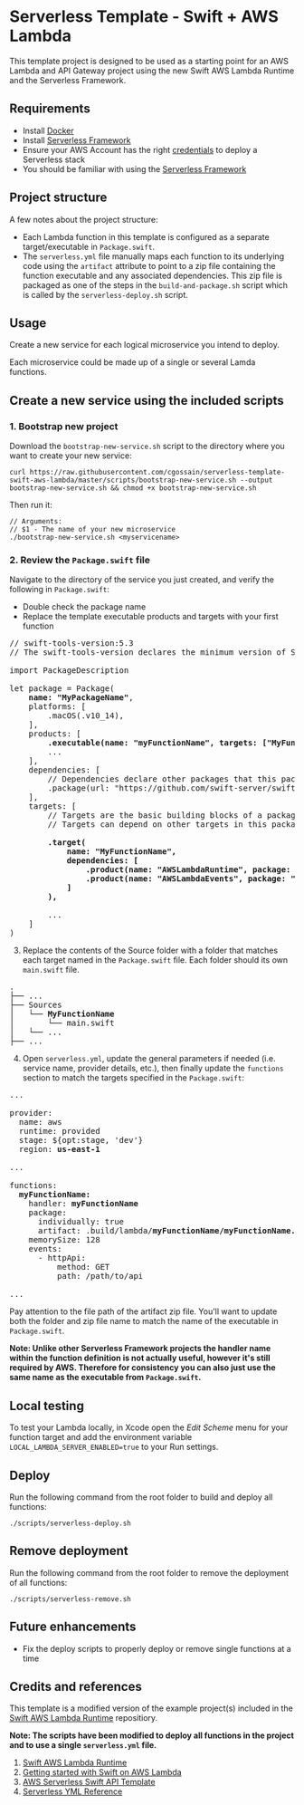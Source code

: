 # Serverless Template - Swift + AWS Lambda

This template project is designed to be used as a starting point for an AWS Lambda and API Gateway project using the new Swift AWS Lambda Runtime and the Serverless Framework.

## Requirements

- Install [Docker](https://docs.docker.com/install/)
- Install [Serverless Framework](https://www.serverless.com/framework/docs/getting-started/)
- Ensure your AWS Account has the right [credentials](https://www.serverless.com/framework/docs/providers/aws/guide/credentials/) to deploy a Serverless stack
- You should be familiar with using the [Serverless Framework](<(https://www.serverless.com/framework/docs/getting-started/)>)

## Project structure

A few notes about the project structure:

- Each Lambda function in this template is configured as a separate target/executable in `Package.swift`.
- The `serverless.yml` file manually maps each function to its underlying code using the `artifact` attribute to point to a zip file containing the function executable and any associated dependencies. This zip file is packaged as one of the steps in the `build-and-package.sh` script which is called by the `serverless-deploy.sh` script.

## Usage

Create a new service for each logical microservice you intend to deploy.

Each microservice could be made up of a single or several Lamda functions.

## Create a new service using the included scripts

### 1. Bootstrap new project

Download the `bootstrap-new-service.sh` script to the directory where you want to create your new service:
```
curl https://raw.githubusercontent.com/cgossain/serverless-template-swift-aws-lambda/master/scripts/bootstrap-new-service.sh --output bootstrap-new-service.sh && chmod +x bootstrap-new-service.sh
```

Then run it:
```
// Arguments:
// $1 - The name of your new microservice
./bootstrap-new-service.sh <myservicename>
```

### 2. Review the `Package.swift` file

Navigate to the directory of the service you just created, and verify the following in `Package.swift`:

- Double check the package name
- Replace the template executable products and targets with your first function

<pre>
// swift-tools-version:5.3
// The swift-tools-version declares the minimum version of Swift required to build this package.

import PackageDescription

let package = Package(
    <b>name: "MyPackageName"</b>,
    platforms: [
        .macOS(.v10_14),
    ],
    products: [
        <b>.executable(name: "myFunctionName", targets: ["MyFunctionName"])</b>,
        ...
    ],
    dependencies: [
        // Dependencies declare other packages that this package depends on.
        .package(url: "https://github.com/swift-server/swift-aws-lambda-runtime.git", .upToNextMajor(from:"0.2.0")),
    ],
    targets: [
        // Targets are the basic building blocks of a package. A target can define a module or a test suite.
        // Targets can depend on other targets in this package, and on products in packages this package depends on.
        <b>
        .target(
            name: "MyFunctionName",
            dependencies: [
                .product(name: "AWSLambdaRuntime", package: "swift-aws-lambda-runtime"),
                .product(name: "AWSLambdaEvents", package: "swift-aws-lambda-runtime"),
            ]
        ),
        </b>
        ...
    ]
)
</pre>

3. Replace the contents of the Source folder with a folder that matches each target named in the `Package.swift` file. Each folder should its own `main.swift` file.

<pre>
.
├── ...
├── Sources
│   └── <b>MyFunctionName</b>
│       └── main.swift
│   └── ...
├── ...
</pre>

4. Open `serverless.yml`, update the general parameters if needed (i.e. service name, provider details, etc.), then finally update the `functions` section to match the targets specified in the `Package.swift`:

<pre>
...

provider:
  name: aws
  runtime: provided
  stage: ${opt:stage, 'dev'}
  region: <b>us-east-1</b>

...

functions:
  <b>myFunctionName:</b>
    handler: <b>myFunctionName</b>
    package:
      individually: true
      artifact: .build/lambda/<b>myFunctionName/myFunctionName.zip</b>
    memorySize: 128
    events:
      - httpApi:
          method: GET
          path: /path/to/api

...
</pre>

Pay attention to the file path of the artifact zip file. You'll want to update both the folder and zip file name to match the name of the executable in `Package.swift`.

**Note: Unlike other Serverless Framework projects the handler name within the function definition is not actually useful, however it's still required by AWS. Therefore for consistency you can also just use the same name as the executable from `Package.swift`.**

## Local testing

To test your Lambda locally, in Xcode open the _Edit Scheme_ menu for your function target and add the environment variable `LOCAL_LAMBDA_SERVER_ENABLED=true` to your Run settings.

## Deploy

Run the following command from the root folder to build and deploy all functions:

```
./scripts/serverless-deploy.sh
```

## Remove deployment

Run the following command from the root folder to remove the deployment of all functions:

```
./scripts/serverless-remove.sh
```

## Future enhancements

- Fix the deploy scripts to properly deploy or remove single functions at a time

## Credits and references

This template is a modified version of the example project(s) included in the [Swift AWS Lambda Runtime](https://github.com/swift-server/swift-aws-lambda-runtime) repositiory.

**Note: The scripts have been modified to deploy all functions in the project and to use a single `serverless.yml` file.**

1. [Swift AWS Lambda Runtime](https://github.com/swift-server/swift-aws-lambda-runtime)
2. [Getting started with Swift on AWS Lambda](https://fabianfett.de/getting-started-with-swift-aws-lambda-runtime)
3. [AWS Serverless Swift API Template](https://github.com/swift-sprinter/aws-serverless-swift-api-template)
4. [Serverless YML Reference](https://www.serverless.com/framework/docs/providers/aws/guide/serverless.yml/)
